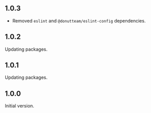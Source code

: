 ## 1.0.3

* Removed `eslint` and `@donutteam/eslint-config` dependencies.

## 1.0.2
Updating packages.

## 1.0.1
Updating packages.

## 1.0.0
Initial version.